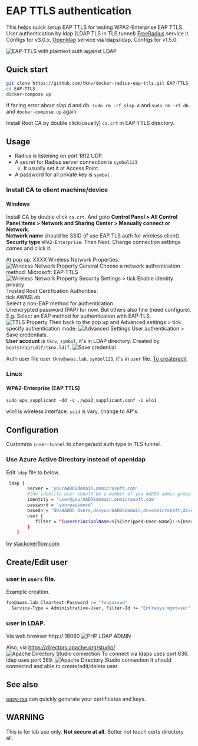# EAP TTLS authentication

This helps quick setup EAP TTLS for testing WPA2-Enterprise EAP TTLS. User authentication by ldap (LDAP TLS in TLS tunnel)
[FreeRadius](https://github.com/FreeRADIUS/freeradius-server) service it. Configs for v3.0.x.
[Openldap](https://git.openldap.org/openldap/openldap) service via ldaps/ldap. Configs for v1.5.0.

![EAP-TTLS with plaintext auth against LDAP](./img/eap-ttls-ldap.png "EAP-TTLS with plaintext auth against LDAP")

## Quick start

```bash
git clone https://github.com/tknv/docker-radius-eap-ttls.git EAP-TTLS
cd EAP-TTLS
docker-compose up
```

If facing error about slap.d and db. `sudo rm -rf slap.d` and `sudo rm -rf db`. and `docker-compose up` again.

Install Root CA by double click(usually) `ca.crt` in EAP-TTLS directory.

## Usage

* Radius is listening on port 1812 UDP.
* A secret for Radius server connection is `symbol123`
    * It usually set it at Access Point.
* A password for all private key is `symbol`

### Install CA to client machine/device

#### Windows

Install CA by double click `ca.crt`. And goto **Control Panel > All Control Panel Items > Network and Sharing Center > Manually connect or Network**.  
**Network name** should be SSID (if use EAP TLS auth for wireless client). **Security type** `WPA2-Enterprise`. Then Next. Change connection settings comes and click it.

At pop up. XXXX Wireless Network Properties.  
![Wireless Network Property General](./img/wnp-con.png)
Choose a network authentication method: Microsoft: EAP-TTLS  
![Wireless Network Property Security](./img/wnp-sec.png)
Settings > tick Enable identity privacy  
Trusted Root Certification Authorities:  
  tick AWASLab  
Select a non-EAP method for authentication  
  Unencrypted password (PAP) for now. But others also fine (need configure). E.g. Select an EAP method for authentication with EAP-TLS. 
![TTLS Property](./img/ttls-prop.png)
Then back to the pop up and Advanced settings > tick specify authentication mode: 
![Advanced Settings](./img/advanced.png)
  User authentication > Save credentials.  
    **User account** is `tknv`, `symbol`, it's in LDAP directory. Created by `bootstrap/idif/tknv.ldif`.
    ![Save credential](./img/cred.png)

Auth user file user `tknv@awas.lab`, `symbol123`, it's in `user` file.
    [To create/edit](#createedit-user)

### Linux

#### WPA2-Enterprise (EAP TTLS)

`sudo wpa_supplicant -dd -c ./wpa2_supplicant.conf -i wlo1`

wlo1 is wireless interface. `ssid` is vary, change to AP's. 

## Configuration

Customize `inner-tunnel` to change/add auth type in TLS tunnel.

### Use Azure Active Directory instead of openldap

Edit `ldap` file to below.

```bash
 ldap {
        server = 'yourAADDSdomain.onmicrosoft.com'
        #the identity user should be a member of you AADDS admin group
        identity = 'user@yourAADDSdomain.onmicrosoft.com' 
        password = 'yourpassword'
        basedn = 'OU=AADDC Users,dc=yourAADDSdomain,dc=onmicrosoft,dc=com'
        user {
           filter = “(userPrincipalName=%{%{Stripped-User-Name}:-%{User-Name}})”
        }
    }
```

by [stackoverflow.com](https://stackoverflow.com/questions/40747952/freeradius-authentication-through-azure-active-directory)

## Create/Edit user

### user in `users` file.

Example creation.

```bash
foo@awas.lab Cleartext-Password := "foopasswd"
  Service-Type = Administrative-User, Filter-Id += "Entrasys:mgmt=su:", Filter-Id += "Entrasys:version=1:mgmt=su:"
```

### user in LDAP.

Via web browser http://<the docker host IP address>:18080
![PHP LDAP ADMIN](./img/phpldapadmin.png "Log in to php ldap admin")

Also, via https://directory.apache.org/studio/
![Apache Directory Studio connection](./img/ads01.png "Property Connection Network parameters")
To connect via ldaps uses port 636. ldap uses port 389.
![Apache Directory Studio connection](./img/ads02.png "Property Connection Authentications")
It should connected and able to create/edit/delete user.

## See also

[easy-rsa](https://github.com/OpenVPN/easy-rsa/) can quickly generate your certificates and keys.

## WARNING

This is for lab use only. **Not secure at all.**
Better not touch certs directory all.
